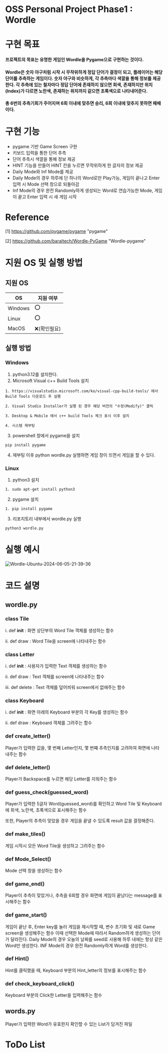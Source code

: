 # OSS Personal Project Phase1 : Wordle
# 구현 목표
#### 프로젝트의 목표는 유명한 게임인 Wordle을 Pygame으로 구현하는 것이다. 
#### Wordle은 숫자 야구처럼 시작 시 무작위하게 정답 단어가 결정이 되고, 플레이어는 해당 단어를 추측하는 게임이다. 숫자 야구와 비슷하게, 각 추측마다 색깔을 통해 정보를 제공한다. 각 추측에 있는 철자마다 정답 단어에 존재하지 않으면 회색, 존재하지만 위치(Index)가 다르면 노란색, 존재하는 위치까지 같으면 초록색으로 나타내어준다. 
#### 총 6번의 추측기회가 주어지며 6회 이내에 맞추면 승리, 6회 이내에 맞추지 못하면 패배이다.

# 구현 기능
- pygame 기반 Game Screen 구현
- 키보드 입력을 통한 단어 추측
- 단어 추측시 색깔을 통해 정보 제공
- HINT 기능을 만들어 HINT 칸을 누르면 무작위하게 한 글자의 정보 제공
- Daily Mode와 Inf Mode를 제공
- Daily Mode의 경우 하루에 단 하나의 Word로만 Play가능, 게임이 끝나고 Enter 입력 시  Mode 선택 창으로 되돌아감
- Inf Mode의 경우 완전 Randomly하게 생성되는 Word로 연습가능한 Mode, 게임이 끝고 Enter 입력 시 새 게임 시작
# Reference
[1] <https://github.com/pygame/pygame> "pygame"

[2] <https://github.com/baraltech/Wordle-PyGame> "Wordle-pygame"
# 지원 OS 및 실행 방법
## 지원 OS
|OS| 지원 여부          |
|-----|-----------------|
|Windows| :o:           |
| Linux | :o:           |
| MacOS | :x:(확인필요) |
## 실행 방법
### Windows
1. python3.12를 설치한다.
2. Microsoft Visual c++ Build Tools 설치
```
1. https://visualstudio.microsoft.com/ko/visual-cpp-build-tools/ 에서   Build Tools 다운로드 후 실행

2. Visual Studio Installer가 실행 된 경우 해당 버전의 "수정(Modify)" 클릭

3. Desktop & Mobile 에서 c++ build Tools 체크 표시 이후 설치

4. 시스템 재부팅
```
3. powershell 창에서 pygame을 설치
```
pip install pygame
```
4. 재부팅 이후 python wordle.py 실행하면 게임 창이 뜨면서 게임을 할 수 있다.
### Linux
1. python3 설치
```
1. sudo apt-get install python3
```
2. pygame 설치
```
1. pip install pygame
```
3. 리포지토리 내부에서 wordle.py 실행
```
python3 wordle.py
```
# 실행 예시
![Wordle-_Ubuntu_-2024-06-05-21-39-36](https://github.com/RyuRaseul/OSS_Personal_Project_Phase1/assets/113527604/a2ab2988-1ca0-4846-810a-83b277a5ad4d)
# 코드 설명

## wordle.py
### class Tile
 i. def __init__ : 화면 상단부의 Word Tile 객체를 생성하는 함수

 ii. def draw : Word Tile을 screen에 나타내주는 함수
### class Letter
 i. def __init__ : 사용자가 입력한 Text 객체를 생성하는 함수

 ii. def draw : Text 객체를 screen에 나타내주는 함수

 iii. def delete : Text 객체를 덮어씌워 screen에서 없애주는 함수
### class Keyboard
 i. def __init__ : 화면 아래의 Keyboard 부분의 각 Key를 생성하는 함수

 ii. def draw : Keyboard 객체를 그려주는 함수
### def create\_letter()
 Player가 입력한 값을, 몇 번째 Letter인지, 몇 번쨰 추측인지를 고려하여 화면에 나타내주는 함수
### def delete\_letter()
 Player가 Backspace를 누르면 해당 Letter를 지워주는 함수
### def guess\_check(guessed\_word)
 Player가 입력한 5글자 Word(guessed\_word)를 확인하고 Word Tile 및 Keyboard에 회색, 노란색, 초록색으로 표시해주는 함수

 또한, Player의 추측이 맞았을 경우 게임을 끝낼 수 있도록 result 값을 결정해준다.
### def make\_tiles()
 게임 시작시 모든 Word Tile을 생성하고 그려주는 함수
### def Mode\_Select()
 Mode 선택 창을 생성하는 함수
### def game\_end()
 Player이 추측이 맞았거나, 추측을 6회할 경우 화면에 게임이 끝났다는 message를 표시해주는 함수
### def game\_start()  
 게임이 끝난 후, Enter key를 눌러 게임을 재시작할 때, 변수 초기화 및 새로 Game screen을 생성해주는 함수
 이때 선택한 Mode에 따라서 Random하게 생성하는 단어가 달라진다. 
 Daily Mode의 경우 오늘의 날짜를 seed로 사용해 하루 내에는 항상 같은 Word만 생성한다.
 INF Mode의 경우 완전 Randomly하게 Word를 생성한다.
### def Hint()
 Hint를 클릭했을 때, Keyboard 부분의 Hint\_letter의 정보를 표시해주는 함수
### def check\_keyboard\_click()
 Keyboard 부분의 Click한 Letter을 입력해주는 함수
## words.py
 Player가 입력한 Word가 유효한지 확인할 수 있는 List가 담겨진 파일
# ToDo List

